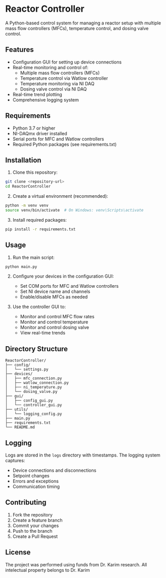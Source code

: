 # Reactor Controller

A Python-based control system for managing a reactor setup with multiple mass flow controllers (MFCs), temperature control, and dosing valve control.

## Features

- Configuration GUI for setting up device connections
- Real-time monitoring and control of:
  - Multiple mass flow controllers (MFCs)
  - Temperature control via Watlow controller
  - Temperature monitoring via NI DAQ
  - Dosing valve control via NI DAQ
- Real-time trend plotting
- Comprehensive logging system

## Requirements

- Python 3.7 or higher
- NI-DAQmx driver installed
- Serial ports for MFC and Watlow controllers
- Required Python packages (see requirements.txt)

## Installation

1. Clone this repository:
```bash
git clone <repository-url>
cd ReactorController
```

2. Create a virtual environment (recommended):
```bash
python -m venv venv
source venv/bin/activate  # On Windows: venv\Scripts\activate
```

3. Install required packages:
```bash
pip install -r requirements.txt
```

## Usage

1. Run the main script:
```bash
python main.py
```

2. Configure your devices in the configuration GUI:
   - Set COM ports for MFC and Watlow controllers
   - Set NI device name and channels
   - Enable/disable MFCs as needed

3. Use the controller GUI to:
   - Monitor and control MFC flow rates
   - Monitor and control temperature
   - Monitor and control dosing valve
   - View real-time trends

## Directory Structure

```
ReactorController/
├── config/
│   └── settings.py
├── devices/
│   ├── mfc_connection.py
│   ├── watlow_connection.py
│   ├── ni_temperature.py
│   └── dosing_valve.py
├── gui/
│   ├── config_gui.py
│   └── controller_gui.py
├── utils/
│   └── logging_config.py
├── main.py
├── requirements.txt
└── README.md
```

## Logging

Logs are stored in the `logs` directory with timestamps. The logging system captures:
- Device connections and disconnections
- Setpoint changes
- Errors and exceptions
- Communication timing

## Contributing

1. Fork the repository
2. Create a feature branch
3. Commit your changes
4. Push to the branch
5. Create a Pull Request

## License

The project was performed using funds from Dr. Karim research. All intelectual property
belongs to Dr. Karim